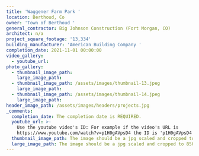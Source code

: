 ```yaml
---
title: 'Waggener Farm Park '
location: Berthoud, Co
owner: 'Town of Berthoud '
general_contractor: Big Johnson Construction (Fort Morgan, CO)
architect: n/a
project_square_footage: '13,334'
building_manufacturer: 'American Building Company '
completion_date: 2021-11-01 00:00:00
video_gallery:
  - youtube_url:
photo_gallery:
  - thumbnail_image_path:
    large_image_path:
  - thumbnail_image_path: /assets/images/thumbnail-13.jpeg
    large_image_path:
  - thumbnail_image_path: /assets/images/thumbnail-14.jpeg
    large_image_path:
header_image_path: /assets/images/headers/projects.jpg
_comments:
  completion_date: The completion date is REQUIRED.
  youtube_url: >-
    Use the youtube video's ID: For example if the video's URL is
    https://www.youtube.com/watch?v=p1H0gAVpsD4 the ID is 'p1H0gAVpsD4'.
  thumbnail_image_path: The image should be a jpg scaled and cropped to 320px wide by 230px tall.
  large_image_path: The image should be a jpg scaled and cropped to 850px wide by 600px tall.
---
```



